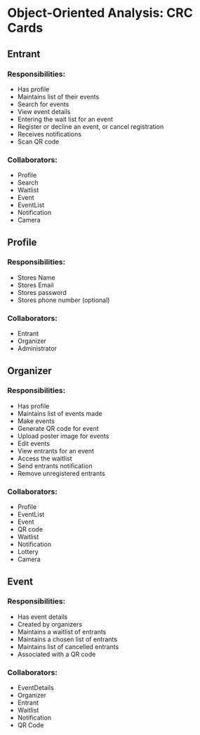 # Object-Oriented Analysis: CRC Cards

## Entrant
### Responsibilities:
- Has profile
- Maintains list of their events
- Search for events
- View event details
- Entering the wait list for an event
- Register or decline an event, or cancel registration
- Receives notifications 
- Scan QR code
### Collaborators:
- Profile
- Search
- Waitlist
- Event
- EventList
- Notification
- Camera 

## Profile 
### Responsibilities:
- Stores Name
- Stores Email
- Stores password
- Stores phone number (optional)
### Collaborators:
- Entrant
- Organizer
- Administrator

## Organizer
### Responsibilities:
- Has profile
- Maintains list of events made 
- Make events
- Generate QR code for event
- Upload poster image for events
- Edit events
- View entrants for an event
- Access the waitlist
- Send entrants notification
- Remove unregistered entrants

### Collaborators:
- Profile
- EventList
- Event
- QR code
- Waitlist 
- Notification 
- Lottery
- Camera

## Event
### Responsibilities:
- Has event details
- Created by organizers 
- Maintains a waitlist of entrants
- Maintains a chosen list of entrants
- Maintains list of cancelled entrants 
- Associated with a QR code


### Collaborators:
- EventDetails 
- Organizer
- Entrant
- Waitlist
- Notification 
- QR Code

